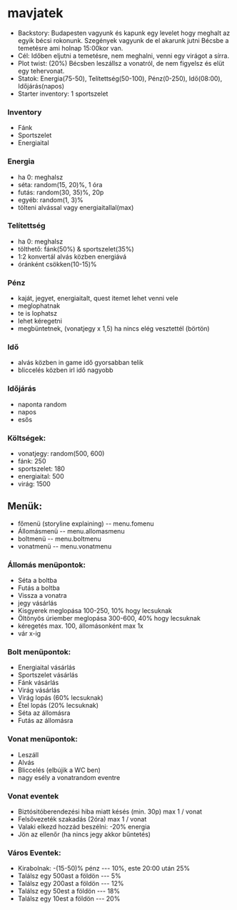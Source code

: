 # mavjatek
- Backstory: Budapesten vagyunk és kapunk egy levelet hogy meghalt az egyik bécsi rokonunk. Szegények vagyunk de el akarunk jutni Bécsbe a temetésre ami holnap 15:00kor van.
- Cél: Időben eljutni a temetésre, nem meghalni, venni egy virágot a sírra.
- Plot twist: (20%) Bécsben leszállsz a vonatról, de nem figyelsz és elüt egy tehervonat.
- Statok: Energia(75-50), Telítettség(50-100), Pénz(0-250), Idő(08:00), Időjárás(napos)
- Starter inventory: 1 sportszelet

### Inventory
- Fánk
- Sportszelet
- Energiaital

### Energia
- ha 0: meghalsz
- séta: random(15, 20)%, 1 óra
- futás: random(30, 35)%, 20p
- egyéb: random(1, 3)%
- tölteni alvással vagy energiaitallal(max)

### Telítettség
- ha 0: meghalsz
- tölthető: fánk(50%) & sportszelet(35%)
- 1:2 konvertál alvás közben energiává
- óránként csökken(10-15)%

### Pénz
- kaját, jegyet, energiaitalt, quest itemet lehet venni vele
- meglophatnak
- te is lophatsz
- lehet kéregetni
- megbüntetnek, (vonatjegy x 1,5) ha nincs elég vesztettél (börtön)

### Idő
- alvás közben in game idő gyorsabban telik
- bliccelés közben irl idő nagyobb

### Időjárás
- naponta random
- napos
- esős

### Költségek:
- vonatjegy: random(500, 600)
- fánk: 250
- sportszelet: 180
- energiaital: 500
- virág: 1500

## Menük:
- főmenü (storyline explaining) -- menu.fomenu
- Állomásmenü -- menu.allomasmenu
- boltmenü -- menu.boltmenu
- vonatmenü -- menu.vonatmenu

### Állomás menüpontok:
- Séta a boltba
- Futás a boltba
- Vissza a vonatra
- jegy vásárlás
- Kisgyerek meglopása 100-250, 10% hogy lecsuknak
- Öltönyös úriember meglopása 300-600, 40% hogy lecsuknak
- kéregetés max. 100, állomásonként max 1x
- vár x-ig

### Bolt menüpontok:
- Energiaital vásárlás
- Sportszelet vásárlás
- Fánk vásárlás
- Virág vásárlás
- Virág lopás (60% lecsuknak)
- Étel lopás (20% lecsuknak)
- Séta az állomásra
- Futás az állomásra

### Vonat menüpontok:
- Leszáll
- Alvás
- Bliccelés (elbújik a WC ben)
- nagy esély a vonatrandom eventre

### Vonat eventek
- Biztósitóberendezési hiba miatt késés (min. 30p) max 1 / vonat
- Felsővezeték szakadás (2óra) max 1 / vonat
- Valaki elkezd hozzád beszélni: -20% energia
- Jön az ellenőr (ha nincs jegy akkor bűntetés)

### Város Eventek:
- Kirabolnak: -(15-50)% pénz                    --- 10%, este 20:00 után 25%
- Találsz egy 500ast a földön                   --- 5%
- Találsz egy 200ast a földön                   --- 12%
- Találsz egy 50est a földön                    --- 18%
- Találsz egy 10est a földön                    --- 20%
